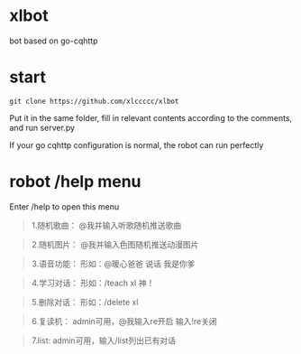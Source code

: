 # xlbot
bot based on go-cqhttp

# start
```
git clone https://github.com/xlccccc/xlbot
```
Put it in the same folder, fill in relevant contents according to the comments, and run server.py

If your go cqhttp configuration is normal, the robot can run perfectly

# robot /help menu
Enter /help to open this menu
> 1.随机歌曲：
@我并输入听歌随机推送歌曲

>2.随机图片：
@我并输入色图随机推送动漫图片

>3.语音功能：
形如：@暖心爸爸 说话 我是你爹

>4.学习对话：
形如：/teach xl 神！

>5.删除对话：
形如：/delete xl

>6.复读机：
admin可用，@我输入re开启 输入!re关闭

>7.list:
admin可用，输入/list列出已有对话
